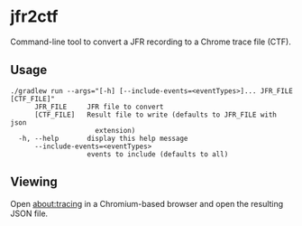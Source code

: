 # jfr2ctf

Command-line tool to convert a JFR recording to a Chrome trace file (CTF).

## Usage

```
./gradlew run --args="[-h] [--include-events=<eventTypes>]... JFR_FILE [CTF_FILE]"
      JFR_FILE     JFR file to convert
      [CTF_FILE]   Result file to write (defaults to JFR_FILE with json
                     extension)
  -h, --help       display this help message
      --include-events=<eventTypes>
                   events to include (defaults to all)
```

## Viewing

Open [about:tracing](about:tracing) in a Chromium-based browser and open the resulting JSON file.
